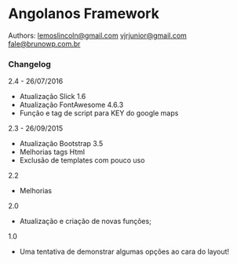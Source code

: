 Angolanos Framework
=========

Authors: 
lemoslincoln@gmail.com
vjrjunior@gmail.com
fale@brunowp.com.br 


### Changelog
2.4 - 26/07/2016
- Atualização Slick 1.6
- Atualização FontAwesome 4.6.3
- Função e tag de script para KEY do google maps

2.3 - 26/09/2015
- Atualização Bootstrap 3.5
- Melhorias tags Html
- Exclusão de templates com pouco uso

2.2
- Melhorias

2.0 
- Atualização e criação de novas funções;

1.0
- Uma tentativa de demonstrar algumas opções ao cara do layout!

